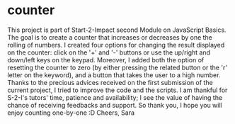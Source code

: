 # counter
This project is part of Start-2-Impact second Module on JavaScript Basics. The goal is to create a counter that increases or decreases by one the rolling of numbers. 
I created four options for changing the result displayed on the counter: click on the '+' and '-' buttons or use the up/right and down/left keys on the keypad. Moreover, I added both the option of resetting the counter to zero (by either pressing the related button or the 'r' letter on the keyword), and a button that takes the user to a high number.
Thanks to the precious advices received on the first submission of the current project, I tried to improve the code and the scripts.
I am thankful for S-2-I's tutors' time, patience and availability; I see the value of having the chance of receiving feedbacks and support.
So thank you, I hope you will enjoy counting one-by-one :D Cheers, Sara
